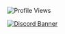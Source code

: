 
![Profile Views](https://komarev.com/ghpvc/?username=RasyThatGuy&color=brightgreen&style=flat&label=Profile+Views)




[![Discord Banner](https://discordapp.com/api/guilds/1426908322908340326/widget.png?style=banner2)](https://discord.gg/EZGYy5B7sF)

